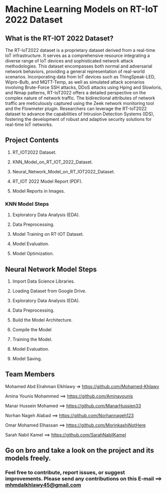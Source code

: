 # Machine Learning Models on RT-IoT 2022 Dataset

## What is the RT-IOT 2022 Dataset?

The RT-IoT2022 dataset is a proprietary dataset derived from a real-time IoT infrastructure.
It serves as a comprehensive resource integrating a diverse range of IoT devices and sophisticated network attack methodologies.
This dataset encompasses both normal and adversarial network behaviors, providing a general representation of real-world scenarios. Incorporating data from IoT devices such as ThingSpeak-LED, Wipro-Bulb, and MQTT-Temp, as well as simulated attack scenarios involving Brute-Force SSH attacks, DDoS attacks using Hping and Slowloris, and Nmap patterns, RT-IoT2022 offers a detailed perspective on the complex nature of network traffic.
The bidirectional attributes of network traffic are meticulously captured using the Zeek network monitoring tool and the Flowmeter plugin.
Researchers can leverage the RT-IoT2022 dataset to advance the capabilities of Intrusion Detection Systems (IDS), fostering the development of robust and adaptive security solutions for real-time IoT networks.

## Project Contents

1. RT_IOT2022 Dataset.

2. KNN_Model_on_RT_IOT_2022_Dataset.

3. Neural_Network_Model_on_RT_IOT2022_Dataset.

4. RT_IOT 2022 Model Report (PDF).

5. Model Reports in Images.

### KNN Model Steps

1) Exploratory Data Analysis (EDA).

2) Data Preprocessing.

3) Model Training on RT-IOT Dataset.

4) Model Evaluation.

5) Model Optimization.

## Neural Network Model Steps

1) Import Data Science Libraries.

2) Loading Dataset from Google Drive.

3) Exploratory Data Analysis (EDA).

4) Data Preprocessing.

5) Build the Model Architecture.

6) Compile the Model

7) Training the Model.

8) Model Evaluation.

9) Model Saving.

## Team Members

Mohamed Abd Elrahman Elkhlawy => https://github.com/Mohamed-Khlawy

Amina Younis Mohammed ==> https://github.com/Aminayounis

Manar Hussein Mohamed ==> https://github.com/ManarHussien33

Norhan Nageh Alabad ==> https://github.com/Norhannageh123

Omar Mohamed Elhassan ==> https://github.com/MorinkashiNotHere

Sarah Nabil Kamel ==> https://github.com/SarahNabilKamel

## Go on bro and take a look on the project and its models freely.

### Feel free to contribute, report issues, or suggest improvements. Please send any contributions on this E-mail ==> mhmdalkhlawy45@gmail.com

